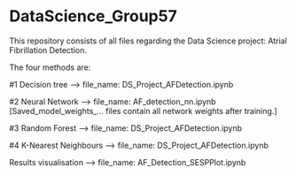 # DataScience_Group57 
This repository consists of all files regarding the Data Science project: Atrial Fibrillation Detection. 

The four methods are: 

 #1 Decision tree        --> file_name: DS_Project_AFDetection.ipynb

 #2 Neural Network       --> file_name: AF_detection_nn.ipynb [Saved_model_weights_... files contain all network weights after training.]
                                       
 #3 Random Forest        --> file_name: DS_Project_AFDetection.ipynb

 #4 K-Nearest Neighbours --> file_name: DS_Project_AFDetection.ipynb

Results visualisation   --> file_name: AF_Detection_SESPPlot.ipynb
